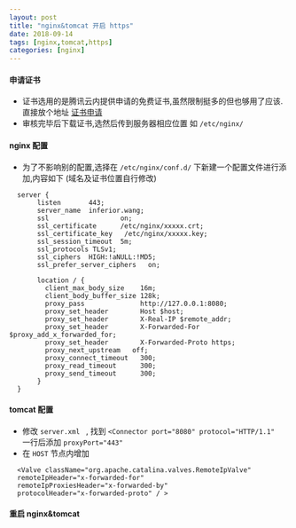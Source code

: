 ```yaml
---
layout: post
title: "nginx&tomcat 开启 https"
date: 2018-09-14
tags: [nginx,tomcat,https]
categories: [nginx]
--- 
```


#### 申请证书
- 证书选用的是腾讯云内提供申请的免费证书,虽然限制挺多的但也够用了应该.直接放个地址      [证书申请](https://console.cloud.tencent.com/ssl/)
- 审核完毕后下载证书,选然后传到服务器相应位置 如 `/etc/nginx/`

#### nginx 配置

- 为了不影响别的配置,选择在 `/etc/nginx/conf.d/` 下新建一个配置文件进行添加,内容如下 (域名及证书位置自行修改)

``` nginx
  server {
       listen       443;
       server_name  inferior.wang;
       ssl                  on;
       ssl_certificate      /etc/nginx/xxxxx.crt;
       ssl_certificate_key   /etc/nginx/xxxxx.key;
       ssl_session_timeout  5m;
       ssl_protocols TLSv1;
       ssl_ciphers  HIGH:!aNULL:!MD5;
       ssl_prefer_server_ciphers   on;
 
       location / {
         client_max_body_size    16m;
         client_body_buffer_size 128k;
         proxy_pass              http://127.0.0.1:8080;
         proxy_set_header        Host $host;
         proxy_set_header        X-Real-IP $remote_addr;
         proxy_set_header        X-Forwarded-For $proxy_add_x_forwarded_for;
         proxy_set_header        X-Forwarded-Proto https;
         proxy_next_upstream   off;
         proxy_connect_timeout   300;
         proxy_read_timeout      300;
         proxy_send_timeout      300;
       }
  }
```

####  tomcat 配置
- 修改 `server.xml ` , 找到 `<Connector port="8080" protocol="HTTP/1.1" ` 一行后添加  `proxyPort="443" `
- 在 `HOST` 节点内增加

``` nginx
  <Valve className="org.apache.catalina.valves.RemoteIpValve"
  remoteIpHeader="x-forwarded-for"
  remoteIpProxiesHeader="x-forwarded-by"
  protocolHeader="x-forwarded-proto" / >
```

####  重启 nginx&tomcat
